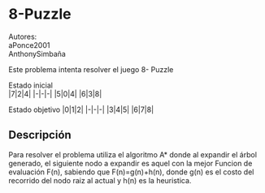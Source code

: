 # 8-Puzzle
Autores:  
aPonce2001  
AnthonySimbaña  

Este problema intenta resolver el juego 8- Puzzle  

Estado inicial  
|7|2|4|
|-|-|-|
|5|0|4|
|6|3|8|

Estado objetivo
|0|1|2|
|-|-|-|
|3|4|5|
|6|7|8|

## Descripción
Para resolver el problema utiliza el algoritmo A* donde al expandir el árbol generado, el siguiente nodo a expandir es aquel con la mejor Funcion de evaluación F(n), sabiendo que F(n)=g(n)+h(n), donde g(n) es el costo del recorrido del nodo raiz al actual y h(n) es la heuristica.  

